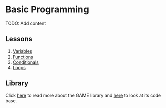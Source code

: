 # Basic Programming

TODO: Add content

## Lessons
1. [Variables](1.%20Variables.md)
2. [Functions](2.%20Functions.md)
3. [Conditionals](3.%20Conditionals.md)
4. [Loops](4.%20Loops.md)

## Library

Click [here](../lib/documentation) to read more about the GAME library and [here](../lib/game.js) to look at its code base.